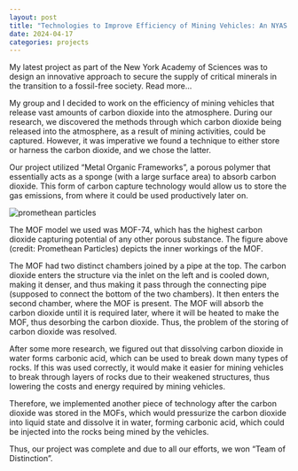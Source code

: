 ```yaml
---
layout: post
title: "Technologies to Improve Efficiency of Mining Vehicles: An NYAS Project"
date: 2024-04-17
categories: projects
---
```

My latest project as part of the New York Academy of Sciences was to design an innovative approach to secure the supply of critical minerals in the transition to a fossil-free society. Read more...

My group and I decided to work on the efficiency of mining vehicles that release vast amounts of carbon dioxide into the atmosphere. During our research, we discovered the methods through which carbon dioxide being released into the atmosphere, as a result of mining activities, could be captured. However, it was imperative we found a technique to either store or harness the carbon dioxide, and we chose the latter. 

Our project utilized “Metal Organic Frameworks”, a porous polymer that essentially acts as a sponge (with a large surface area) to absorb carbon dioxide. This form of carbon capture technology would allow us to store the gas emissions, from where it could be used productively later on. 

![promethean particles](https://github.com/pranoy-mathur/pranoy-mathur.github.io/assets/86551685/90cfb30d-a6c0-4147-b65b-e246ed9587ff)

The MOF model we used was MOF-74, which has the highest carbon dioxide capturing potential of any other porous substance. The figure above (credit: Promethean Particles) depicts the inner workings of the MOF. 

The MOF had two distinct chambers joined by a pipe at the top. The carbon dioxide enters the structure via the inlet on the left and is cooled down, making it denser, and thus making it pass through the connecting pipe (supposed to connect the bottom of the two chambers). It then enters the second chamber, where the MOF is present. The MOF will absorb the carbon dioxide until it is required later, where it will be heated to make the MOF, thus desorbing the carbon dioxide. Thus, the problem of the storing of carbon dioxide was resolved.

After some more research, we figured out that dissolving carbon dioxide in water forms carbonic acid, which can be used to break down many types of rocks. If this was used correctly, it would make it easier for mining vehicles to break through layers of rocks due to their weakened structures, thus lowering the costs and energy required by mining vehicles. 

Therefore, we implemented another piece of technology after the carbon dioxide was stored in the MOFs, which would pressurize the carbon dioxide into liquid state and dissolve it in water, forming carbonic acid, which could be injected into the rocks being mined by the vehicles.

Thus, our project was complete and due to all our efforts, we won “Team of Distinction”.
